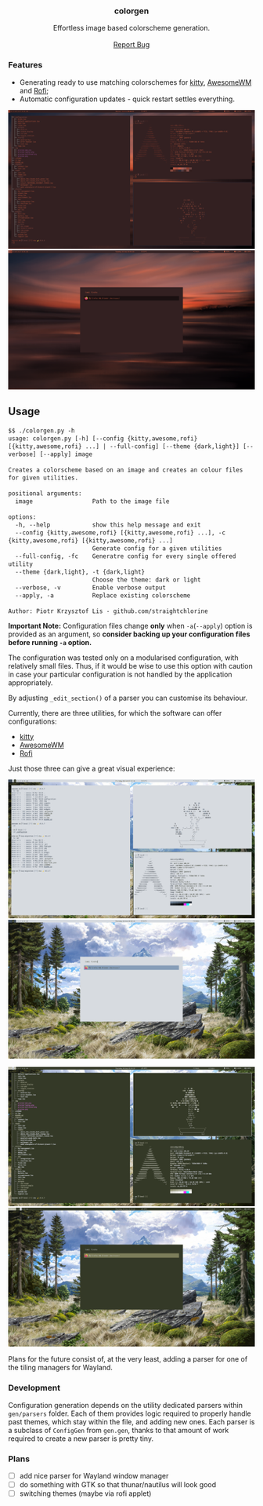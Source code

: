 <h3 align="center">colorgen</h3>

  <p align="center">Effortless image based colorscheme generation.
    <br />
    <br />
    <a href="https://github.com/straightchlorine/awesomewm-basileia/issues">Report Bug</a>
  </p>
</div>

### Features
* Generating ready to use matching colorschemes for [kitty](https://github.com/kovidgoyal/kitty), [AwesomeWM](https://github.com/awesomeWM/awesome) and [Rofi](https://github.com/davatorium/rofi);
* Automatic configuration updates - quick restart settles everything.

![dark-theme-1](./doc/img/theme-dark-2.png "shades of red - kitty terminal")
![dark-theme-1](./doc/img/rofi-dark-2.png "shades of red - rofi launcher")

## Usage
```
$$ ./colorgen.py -h
usage: colorgen.py [-h] [--config {kitty,awesome,rofi} [{kitty,awesome,rofi} ...] | --full-config] [--theme {dark,light}] [--verbose] [--apply] image

Creates a colorscheme based on an image and creates an colour files for given utilities.

positional arguments:
  image                 Path to the image file

options:
  -h, --help            show this help message and exit
  --config {kitty,awesome,rofi} [{kitty,awesome,rofi} ...], -c {kitty,awesome,rofi} [{kitty,awesome,rofi} ...]
                        Generate config for a given utilities
  --full-config, -fc    Generatre config for every single offered utility
  --theme {dark,light}, -t {dark,light}
                        Choose the theme: dark or light
  --verbose, -v         Enable verbose output
  --apply, -a           Replace existing colorscheme

Author: Piotr Krzysztof Lis - github.com/straightchlorine
```
**Important Note:** Configuration files change **only** when `-a`(`--apply`) option is provided as an argument, so
**consider backing up your configuration files before running `-a` option.**

The configuration was tested only on a modularised configuration, with relatively small files. Thus, if 
it would be wise to use this option with caution in case your particular configuration is not handled by the application appropriately.

By adjusting `_edit_section()` of a parser you can customise its behaviour.

Currently, there are three utilities, for which the software can offer configurations:

* [kitty](https://github.com/kovidgoyal/kitty)
* [AwesomeWM](https://github.com/awesomeWM/awesome)
* [Rofi](https://github.com/davatorium/rofi)

Just those three can give a great visual experience:


![light-theme](./doc/img/theme-light.png "mountain - kitty terminal")
![light-theme](./doc/img/rofi-light.png "mountain - rofi launcher")

![dark-theme-2](./doc/img/theme-dark.png "shades of red - kitty terminal")
![dark-theme-1](./doc/img/rofi-dark.png "shades of red - rofi launcher")

Plans for the future consist of, at the very least, adding a parser for one of the tiling managers for Wayland.

### Development

Configuration generation depends on the utility dedicated parsers within `gen/parsers` folder. Each of them
provides logic required to properly handle past themes, which stay within the file, and adding
new ones. Each parser is a subclass of `ConfigGen` from `gen.gen`, thanks to that amount of work
required to create a new parser is pretty tiny.

### Plans

* [ ] add nice parser for Wayland window manager
* [ ] do something with GTK so that thunar/nautilus will look good
* [ ] switching themes (maybe via rofi applet)

